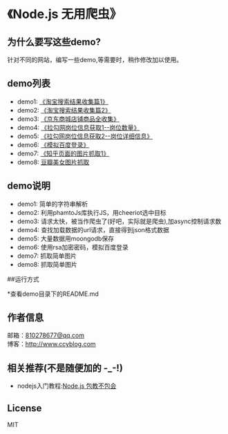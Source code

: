 # 《Node.js 无用爬虫》

## 为什么要写这些demo?
  
针对不同的网站，编写一些demo,等需要时，稍作修改加以使用。

## demo列表

*  demo1: [《淘宝搜索结果收集篇1》](https://github.com/isghost/plum/tree/master/demo1)
*  demo2: [《淘宝搜索结果收集篇2》](https://github.com/isghost/plum/tree/master/demo2)
*  demo3: [《京东商城店铺商品全收集》](https://github.com/isghost/plum/tree/master/demo3)
*  demo4: [《拉勾网岗位信息获取1--岗位数量》](https://github.com/isghost/plum/tree/master/demo4)
*  demo5: [《拉勾网岗位信息获取2--岗位详细信息》](https://github.com/isghost/plum/tree/master/demo5)
*  demo6: [《模拟百度登录》](https://github.com/isghost/plum/tree/master/demo6)
*  demo7: [《知乎页面的图片抓取1》](https://github.com/isghost/plum/tree/master/demo7)
*  demo8: [豆瓣美女图片抓取](https://github.com/isghost/plum/tree/master/demo8)

## demo说明

* demo1: 简单的字符串解析
* demo2: 利用phamtoJs库执行JS，用cheeriot选中目标
* demo3: 请求太快，被当作爬虫了(好吧，实际就是爬虫),加async控制请求数
* demo4: 查找加载数据的url请求，直接得到json格式数据
* demo5: 大量数据用moongodb保存
* demo6: 使用rsa加密密码，模拟百度登录
* demo7: 抓取简单图片
* demo8: 抓取简单图片

##运行方式

*查看demo目录下的README.md

## 作者信息
邮箱：810278677@qq.com  
博客：<http://www.ccyblog.com>

## 相关推荐(不是随便加的 -_-!)

* nodejs入门教程:[Node.js 包教不包会](https://github.com/alsotang/node-lessons)

## License
MIT
